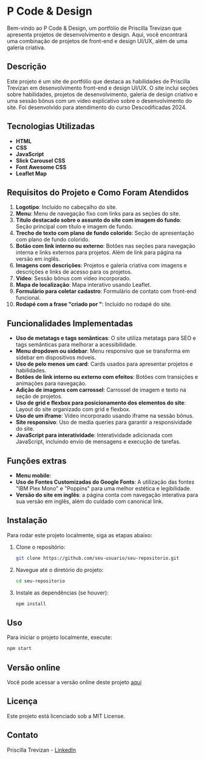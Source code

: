 # P Code & Design

Bem-vindo ao P Code & Design, um portfólio de Priscilla Trevizan que apresenta projetos de desenvolvimento e design. Aqui, você encontrará uma combinação de projetos de front-end e design UI/UX, além de uma galeria criativa.

## Descrição

Este projeto é um site de portfólio que destaca as habilidades de Priscilla Trevizan em desenvolvimento front-end e design UI/UX. O site inclui seções sobre habilidades, projetos de desenvolvimento, galeria de design criativo e uma sessão bônus com um vídeo explicativo sobre o desenvolvimento do site. Foi desenvolvido para atendimento do curso Descodificadas 2024.

## Tecnologias Utilizadas

- **HTML**
- **CSS**
- **JavaScript**
- **Slick Carousel CSS**
- **Font Awesome CSS**
- **Leaflet Map**

## Requisitos do Projeto e Como Foram Atendidos

1. **Logotipo**: Incluído no cabeçalho do site.
2. **Menu**: Menu de navegação fixo com links para as seções do site.
3. **Título destacado sobre o assunto do site com imagem do fundo**: Seção principal com título e imagem de fundo.
4. **Trecho de texto com plano de fundo colorido**: Seção de apresentação com plano de fundo colorido.
5. **Botão com link interno ou externo**: Botões nas seções para navegação interna e links externos para projetos. Além de link para página na versão em inglês.
6. **Imagens com descrições**: Projetos e galeria criativa com imagens e descrições e links de acesso para os projetos.
7. **Vídeo**: Sessão bônus com vídeo incorporado.
8. **Mapa de localização**: Mapa interativo usando Leaflet.
9. **Formulário para coletar cadastro**: Formulário de contato com front-end funcional.
10. **Rodapé com a frase "criado por "**: Incluído no rodapé do site.

## Funcionalidades Implementadas

- **Uso de metatags e tags semânticas**: O site utiliza metatags para SEO e tags semânticas para melhorar a acessibilidade.
- **Menu dropdown ou sidebar**: Menu responsivo que se transforma em sidebar em dispositivos móveis.
- **Uso de pelo menos um card**: Cards usados para apresentar projetos e habilidades.
- **Botões de link interno ou externo com efeitos**: Botões com transições e animações para navegação.
- **Adição de imagens com carrossel**: Carrossel de imagem e texto na seção de projetos.
- **Uso de grid e flexbox para posicionamento dos elementos do site**: Layout do site organizado com grid e flexbox.
- **Uso de um iframe**: Vídeo incorporado usando iframe na sessão bônus.
- **Site responsivo**: Uso de media queries para garantir a responsividade do site.
- **JavaScript para interatividade**: Interatividade adicionada com JavaScript, incluindo envio de mensagens e execução de tarefas.

## Funções extras

- **Menu mobile**:
- **Uso de Fontes Customizadas do Google Fonts**: A utilização das fontes "IBM Plex Mono" e "Poppins" para uma melhor estética e legibilidade.
- **Versão do site em inglês**: a página conta com navegação interativa para sua versão em inglês, além do cuidado com canonical link.

## Instalação

Para rodar este projeto localmente, siga as etapas abaixo:

1. Clone o repositório:
   ```bash
   git clone https://github.com/seu-usuario/seu-repositorio.git
   ```
2. Navegue até o diretório do projeto:
   ```bash
   cd seu-repositorio
   ```
3. Instale as dependências (se houver):
   ```bash
   npm install
   ```

## Uso

Para iniciar o projeto localmente, execute:

```bash
npm start
```

## Versão online

Você pode acessar a versão online deste projeto [aqui](https://pcodedesign.vercel.app/)

## Licença

Este projeto está licenciado sob a MIT License.

## Contato

Priscilla Trevizan - [LinkedIn](https://www.linkedin.com/in/priscillatrevizan/)
